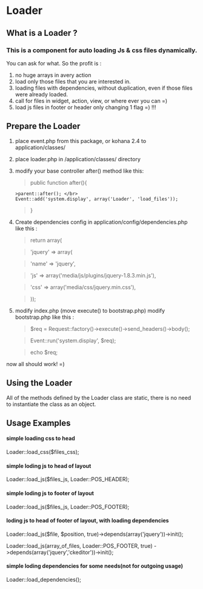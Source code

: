 # Loader

##  What is a Loader ? 
 
### This is a component for auto loading Js & css files dynamically. 
 You can ask for what. So the profit is : 
 
 1. no huge arrays in avery action  
 2. load only those files that you are interested in. 
 3. loading files with dependencies, without duplication, even 
    if those files were already loaded. 
 4. call for files in widget, action, view, or where ever you can =) 
 5. load js files in footer or header only changing 1 flag =) !!! 
 
## Prepare the Loader

1. place event.php from this package, or kohana 2.4 to application/classes/ 
2. place loader.php in /application/classes/ directory 
3. modify your base controller after() method like this: 

    >public function after(){
    
       >parent::after(); </br>
       Event::add('system.display', array('Loader', 'load_files')); 
    
    >}  

4. Create dependencies config in application/config/dependencies.php like this : 

    >return array(
     
     >'jquery' => array(
      
      >'name' => 'jquery',
      
      >'js' => array('media/js/plugins/jquery-1.8.3.min.js'),
      
      >'css' => array('media/css/jquery.min.css'),
    
    >));

5. modify index.php (move execute() to bootstrap.php) 
 modify bootstrap.php like this : 

    >$req = Request::factory()->execute()->send_headers()->body();
    
    >Event::run('system.display', $req);  <br/> 
    
    >echo $req;  <br/> 
 
now all should work! =) 

## Using the Loader

All of the methods defined by the Loader class are static, there is 
no need to instantiate the class as an object. 
 

## Usage Examples

#### simple loading css to head  
 Loader::load_css($files_css); 

#### simple loding js to head of layout 
 Loader::load_js($files_js, Loader::POS_HEADER); 
 
#### simple loding js to footer of layout 
 Loader::load_js($files_js, Loader::POS_FOOTER); 
 
#### loding js to head of footer of layout, with loading dependencies 
 Loader::load_js($file, $position, true)->depends(array('jquery'))->init(); 
 
 Loader::load_js(array_of_files, Loader::POS_FOOTER, true) 
    ->depends(array('jquery','ckeditor'))->init(); 

#### simple loding dependencies for some needs(not for outgoing usage) 
 Loader::load_dependencies(); 

